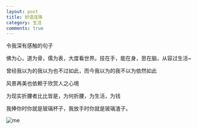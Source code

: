 ```yaml
---
layout: post
title: 妙语连珠
category: 生活
comments: true
---
```



令我深有感触的句子

佛为心，道为骨，儒为表，大度看世界。技在手，能在身，思在脑，从容过生活~

曾经我以为的我以为也不过如此，而今我以为的我不以为依然如此

风景再美也依赖于欣赏人之心境

为现实折腰者比比皆是，为何折腰，为生活，为钱

我捧你时你就是玻璃杯子，我放手时你就是玻璃渣子。

![me](https://raw.githubusercontent.com/holly-juan/blog/gh-pages/images/me.jpg)





　　　　
